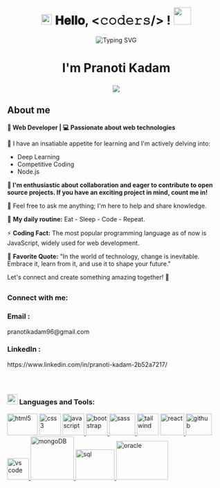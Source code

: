 <h1 align="center">
  <a target="_blank">
    <img src="https://github.com/JayantGoel001/JayantGoel001/blob/master/GIF/Earth.gif" width="24px" style="max-width:100%;">
  </a>
  𝐇𝐞𝐥𝐥𝐨, &lt;𝚌𝚘𝚍𝚎𝚛𝚜/&gt; !
  <a target="_blank">
  </a>
  <img src="https://media.giphy.com/media/hvRJCLFzcasrR4ia7z/giphy.gif" width="40">
</h1>


<div align="center">

![Typing SVG](https://readme-typing-svg.herokuapp.com?font=ROBOT&size=25&color=39FF14&background=000000&center=true&vCenter=true&width=490&lines=%3E+Welcome+to+my+GitHub+profile...!)
 
</div>




<h1 align="center">I'm Pranoti Kadam</h1>

<h3 align = "center"><img src="https://readme-typing-svg.herokuapp.com?color=%23F7F7F7&size=21&center=true&vCenter=true&width=650&height=100&lines=A+Student+%F0%9F%91%A8%F0%9F%8F%BB%E2%80%8D%F0%9F%8E%93+and+a+Programming+Enthusiast+%F0%9F%91%A9%E2%80%8D%F0%9F%92%BB+from+India"></h3>


<!-- <img align="right" src="" alt="Coder GIF" width="400" height="300"> -->


## <picture></picture> **About me**

**🚀 Web Developer | 💻 Passionate about web technologies**

🌱 I have an insatiable appetite for learning and I'm actively delving into:

- Deep Learning
- Competitive Coding
- Node.js

**👯 I'm enthusiastic about collaboration and eager to contribute to open source projects. If you have an exciting project in mind, count me in!**

💬 Feel free to ask me anything; I'm here to help and share knowledge.

🔄 **My daily routine:** Eat - Sleep - Code - Repeat.

⚡ **Coding Fact:** The most popular programming language as of now is JavaScript, widely used for web development.

💪 **Favorite Quote:** "In the world of technology, change is inevitable. Embrace it, learn from it, and use it to shape your future."

Let's connect and create something amazing together! 🚀

<!-- ![visitor badge](https://visitor-badge.glitch.me/badge?page_id=jwenjian.visitor-badge) -->




##  <h3 align="left">Connect with me:</h3> 
<p align="left">

<h3>Email :</h3> pranotikadam96@gmail.com 
</p>
<p align="left">

<h3>LinkedIn :</h3> https://www.linkedin.com/in/pranoti-kadam-2b52a7217/
</p>
 <!-- <p align="left"> -->

<!-- Portfolio:-  https://kishordmane.github.io/ -->
<!-- </p>  -->

<br>

## <h3 align="left"><img src = "https://media2.giphy.com/media/QssGEmpkyEOhBCb7e1/giphy.gif?cid=ecf05e47a0n3gi1bfqntqmob8g9aid1oyj2wr3ds3mg700bl&rid=giphy.gif" width = 24px> Languages and Tools:</h3>

<p align="left"> 
<a href="https://developer.mozilla.org/en-US/docs/Web/HTML" target="_blank" rel="noreferrer"><img src="https://clipground.com/images/html-logo-png-3.png" alt="html5" width="70" height="50"/></a>   <a href="https://developer.mozilla.org/en-US/docs/Web/CSS" target="_blank" rel="noreferrer"> <img src="https://www.softorks.com/Images/css.jpg" alt="css3" width="50" height="50"/></a>   <a href="https://developer.mozilla.org/en-US/docs/Web/javascript" target="_blank" rel="noreferrer"> <img src="https://www.freepnglogos.com/uploads/javascript-png/js-logo-png-5.png" alt="javascript" width="50" height="50"/> </a>  <a href="https://getbootstrap.com/docs/5.0/getting-started/introduction/" target="_blank" rel="noreferrer"> <img src="https://pluspng.com/img-png/bootstrap-logo-vector-png-bem-with-bootstrap-bootstrap-logo-1024.png" alt="bootstrap" width="50" height="50"/> </a>   <a href="https://sass-lang.com/documentation/" target="_blank" rel="noreferrer"> <img src="https://logonoid.com/images/sass-logo.png" alt="sass" width="60" height="50"/> </a>   <a href="https://tailwindcss.com/docs/installation" target="_blank" rel="noreferrer"> <img src="https://s3.amazonaws.com/media-p.slid.es/uploads/275559/images/6637674/tailwind.JPG" alt="tailwind" width="50" height="50"/></a>   <a href="https://developer.mozilla.org/en-US/docs/Learn/Tools_and_testing/Client-side_JavaScript_frameworks/React_getting_started" target="_blank" rel="noreferrer"> <img src="https://cdn.freebiesupply.com/logos/large/2x/react-logo-png-transparent.png" alt="react" width="55" height="50"/> </a>   <a href="https://docs.github.com/en" target="_blank" rel="noreferrer"> <img src="https://logos-world.net/wp-content/uploads/2020/11/GitHub-Symbol.png" alt="github" width="60" height="50"/> </a>  <a href="https://code.visualstudio.com/Docs" target="_blank" rel="noreferrer"> <img src="https://code.visualstudio.com/assets/images/code-stable.png" alt="vs code" width="50" height="50"/> </a>   <a href="https://www.mongodb.com/docs/" target="_blank" rel="noreferrer"> <img src="https://1000logos.net/wp-content/uploads/2020/08/MongoDB-Logo-768x480.png" alt="mongoDB" width="100" height="100"/> </a>   <a href="https://www.w3schools.com/sql/" target="_blank" rel="noreferrer"> <img src="https://geekhacker.ru/wp-content/uploads/2021/03/sql_logo.png" alt="sql" width="90" height="70"/> </a>  <a href="https://docs.oracle.com/en/database/oracle/index.html" target="_blank" rel="noreferrer"> <img src="https://logos-marcas.com/wp-content/uploads/2020/09/Oracle-Logo.png" alt="oracle" width="120" height="90"/> </a> 
</p>

